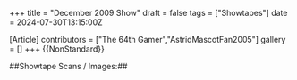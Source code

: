 +++
title = "December 2009 Show"
draft = false
tags = ["Showtapes"]
date = 2024-07-30T13:15:00Z

[Article]
contributors = ["The 64th Gamer","AstridMascotFan2005"]
gallery = []
+++
{{NonStandard}}

##Showtape Scans / Images:##
